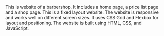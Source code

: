 This is website of a barbershop. It includes a home page, a price list page and a shop page.
This is a fixed layout website.
The website is responsive and works well on different screen sizes. It uses CSS Grid and Flexbox for layout and positioning. The website is built using HTML, CSS, and JavaScript.
